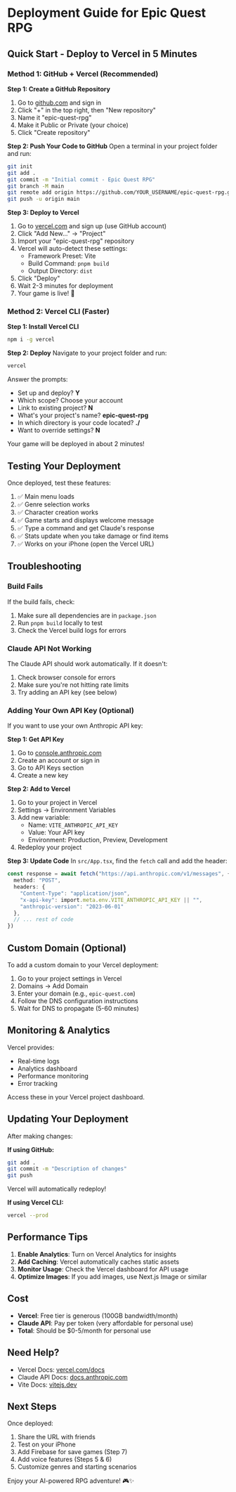 # Deployment Guide for Epic Quest RPG

## Quick Start - Deploy to Vercel in 5 Minutes

### Method 1: GitHub + Vercel (Recommended)

**Step 1: Create a GitHub Repository**
1. Go to [github.com](https://github.com) and sign in
2. Click "+" in the top right, then "New repository"
3. Name it "epic-quest-rpg"
4. Make it Public or Private (your choice)
5. Click "Create repository"

**Step 2: Push Your Code to GitHub**
Open a terminal in your project folder and run:
```bash
git init
git add .
git commit -m "Initial commit - Epic Quest RPG"
git branch -M main
git remote add origin https://github.com/YOUR_USERNAME/epic-quest-rpg.git
git push -u origin main
```

**Step 3: Deploy to Vercel**
1. Go to [vercel.com](https://vercel.com) and sign up (use GitHub account)
2. Click "Add New..." → "Project"
3. Import your "epic-quest-rpg" repository
4. Vercel will auto-detect these settings:
   - Framework Preset: Vite
   - Build Command: `pnpm build`
   - Output Directory: `dist`
5. Click "Deploy"
6. Wait 2-3 minutes for deployment
7. Your game is live! 🎉

### Method 2: Vercel CLI (Faster)

**Step 1: Install Vercel CLI**
```bash
npm i -g vercel
```

**Step 2: Deploy**
Navigate to your project folder and run:
```bash
vercel
```

Answer the prompts:
- Set up and deploy? **Y**
- Which scope? Choose your account
- Link to existing project? **N**
- What's your project's name? **epic-quest-rpg**
- In which directory is your code located? **./**
- Want to override settings? **N**

Your game will be deployed in about 2 minutes!

## Testing Your Deployment

Once deployed, test these features:
1. ✅ Main menu loads
2. ✅ Genre selection works
3. ✅ Character creation works
4. ✅ Game starts and displays welcome message
5. ✅ Type a command and get Claude's response
6. ✅ Stats update when you take damage or find items
7. ✅ Works on your iPhone (open the Vercel URL)

## Troubleshooting

### Build Fails
If the build fails, check:
1. Make sure all dependencies are in `package.json`
2. Run `pnpm build` locally to test
3. Check the Vercel build logs for errors

### Claude API Not Working
The Claude API should work automatically. If it doesn't:
1. Check browser console for errors
2. Make sure you're not hitting rate limits
3. Try adding an API key (see below)

### Adding Your Own API Key (Optional)

If you want to use your own Anthropic API key:

**Step 1: Get API Key**
1. Go to [console.anthropic.com](https://console.anthropic.com)
2. Create an account or sign in
3. Go to API Keys section
4. Create a new key

**Step 2: Add to Vercel**
1. Go to your project in Vercel
2. Settings → Environment Variables
3. Add new variable:
   - Name: `VITE_ANTHROPIC_API_KEY`
   - Value: Your API key
   - Environment: Production, Preview, Development
4. Redeploy your project

**Step 3: Update Code**
In `src/App.tsx`, find the `fetch` call and add the header:
```typescript
const response = await fetch("https://api.anthropic.com/v1/messages", {
  method: "POST",
  headers: {
    "Content-Type": "application/json",
    "x-api-key": import.meta.env.VITE_ANTHROPIC_API_KEY || "",
    "anthropic-version": "2023-06-01"
  },
  // ... rest of code
})
```

## Custom Domain (Optional)

To add a custom domain to your Vercel deployment:
1. Go to your project settings in Vercel
2. Domains → Add Domain
3. Enter your domain (e.g., `epic-quest.com`)
4. Follow the DNS configuration instructions
5. Wait for DNS to propagate (5-60 minutes)

## Monitoring & Analytics

Vercel provides:
- Real-time logs
- Analytics dashboard
- Performance monitoring
- Error tracking

Access these in your Vercel project dashboard.

## Updating Your Deployment

After making changes:

**If using GitHub:**
```bash
git add .
git commit -m "Description of changes"
git push
```
Vercel will automatically redeploy!

**If using Vercel CLI:**
```bash
vercel --prod
```

## Performance Tips

1. **Enable Analytics**: Turn on Vercel Analytics for insights
2. **Add Caching**: Vercel automatically caches static assets
3. **Monitor Usage**: Check the Vercel dashboard for API usage
4. **Optimize Images**: If you add images, use Next.js Image or similar

## Cost

- **Vercel**: Free tier is generous (100GB bandwidth/month)
- **Claude API**: Pay per token (very affordable for personal use)
- **Total**: Should be $0-5/month for personal use

## Need Help?

- Vercel Docs: [vercel.com/docs](https://vercel.com/docs)
- Claude API Docs: [docs.anthropic.com](https://docs.anthropic.com)
- Vite Docs: [vitejs.dev](https://vitejs.dev)

## Next Steps

Once deployed:
1. Share the URL with friends
2. Test on your iPhone
3. Add Firebase for save games (Step 7)
4. Add voice features (Steps 5 & 6)
5. Customize genres and starting scenarios

Enjoy your AI-powered RPG adventure! 🎮✨
